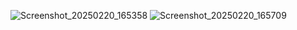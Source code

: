 ![Screenshot_20250220_165358](https://github.com/user-attachments/assets/2a82293c-5791-41ad-b769-fd96c0f322ad)
![Screenshot_20250220_165709](https://github.com/user-attachments/assets/2f91b252-5b25-4873-a74b-62a25d58299f)
